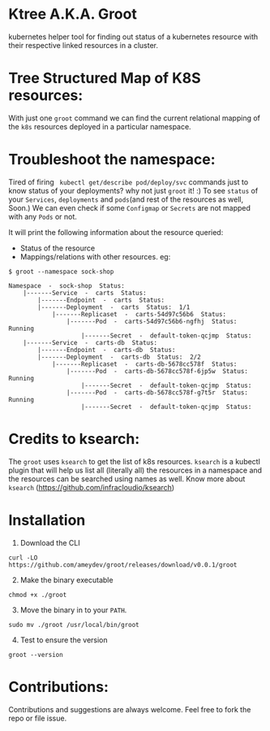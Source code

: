# Ktree A.K.A. Groot
kubernetes helper tool for finding out status of a kubernetes resource with their respective linked resources in a cluster.

# Tree Structured Map of K8S resources:
With just one `groot` command we can find the current relational mapping of the `k8s` resources deployed in a particular namespace.


# Troubleshoot the namespace:
Tired of firing ` kubectl get/describe pod/deploy/svc` commands just to know status of your deployments? why not just `groot` it! :) To see `status` of your `Services`, `deployments` and `pods`(and rest of the resources as well, Soon.)
We can even check if some `Configmap` or `Secrets` are not mapped with any `Pods` or not.


It will print the following information about the resource queried:
  - Status of the resource
  - Mappings/relations with other resources.
eg:

```
$ groot --namespace sock-shop

Namespace  -  sock-shop  Status:  
	|-------Service  -  carts  Status:  
		|-------Endpoint  -  carts  Status:  
		|-------Deployment  -  carts  Status:  1/1
			|-------Replicaset  -  carts-54d97c56b6  Status:  
				|-------Pod  -  carts-54d97c56b6-ngfhj  Status:  Running
					|-------Secret  -  default-token-qcjmp  Status:  
	|-------Service  -  carts-db  Status:  
		|-------Endpoint  -  carts-db  Status:  
		|-------Deployment  -  carts-db  Status:  2/2
			|-------Replicaset  -  carts-db-5678cc578f  Status:  
				|-------Pod  -  carts-db-5678cc578f-6jp5w  Status:  Running
					|-------Secret  -  default-token-qcjmp  Status:  
				|-------Pod  -  carts-db-5678cc578f-g7t5r  Status:  Running
					|-------Secret  -  default-token-qcjmp  Status:  
```

<link rel="alternate" type="application/x-asciicast" href="static/tmpw5wcxug3-ascii.cast">


# Credits to ksearch:
The `groot` uses `ksearch` to get the list of k8s resources. `ksearch` is a kubectl plugin that will help us list all (literally all) the resources in a namespace and the resources can be searched using names as well.
Know more about `ksearch` (https://github.com/infracloudio/ksearch) 


# Installation 

1. Download the CLI
```
curl -LO https://github.com/ameydev/groot/releases/download/v0.0.1/groot

```
2. Make the binary executable
```
chmod +x ./groot

```
3. Move the binary in to your `PATH`.
```
sudo mv ./groot /usr/local/bin/groot

```
4. Test to ensure the version
```
groot --version

```


# Contributions:

Contributions and suggestions are always welcome. Feel free to fork the repo or file issue.
